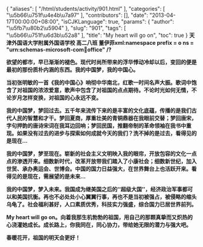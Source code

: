 {
    "aliases": [
        "/html/students/activity/901.html"
    ],
    "categories": [
        "\u5b66\u751f\u4e4b\u7a97"
    ],
    "contributors": [],
    "date": "2013-04-17T00:00:00+08:00",
    "isCJKLanguage": true,
    "params": {
        "author": "\u5fb7\u80b2\u5904"
    },
    "slug": "901",
    "tags": [
        "\u5b66\u751f\u6d3b\u52a8"
    ],
    "title": "My heart will go on",
    "toc": true
}
**天津外国语大学附属外国语学校 高二八班 董伊菲xml:namespace prefix = o ns = "urn:schemas-microsoft-com:office:office" /?**

**欲望的都市，早已渐渐的褪色。现代时尚所带来的浮华悸动冷却以后，变回的便是最初的那份质朴内涵的东西。我的中国梦，我的中国心。**

**当初张明敏的一首《我的中国心》响彻中华南北，红歌一时间名声大振。歌词中饱含了对祖国的浓浓爱意，歌声中包含了对祖国的点点期待。不论时光如何无情，不论岁月怎样变换，对祖国的心永远不变。**

**我的中国梦，梦回过去。五千年来流传下来的是丰富的文化底蕴，传播的是我们古代人民的智慧和才干。梦回夏商，厚重壮美的青铜鼎器在我眼前交替；梦回唐宋，字句押韵的唐诗宋词在我耳边回响；梦回民国，推翻帝制的革命领袖在我书中重现。如果没有过去的进步与探索如何成就今天的我们？洗不掉的是过去，看得见的是现在…**

**我的中国梦，梦至现在。崭新的社会主义文明映入我的眼帘，开放包容的文化一点点的渗透开来。细数新时代，改革开放带我们踏入了小康社会；细数新世纪，加入世贸、承办奥运会、世博会。中国的国力日益强大，在世界舞台上也活跃开来。看得见的是现在，需展望的是未来…**

**我的中国梦，梦入未来。我国成为继美国之后的‘‘超级大国’’，经济政治军事都可以和美国抗衡。再也不必处处小心翼翼行事，再也不是当初被强占，被侵略的缩头乌龟了。社会福利甚好，人口素质优秀，科技实力强盛，综合国力已居世界前列。**

**My heart will go on。向着我那生机勃勃的祖国，用自己的那颗真挚而又炽热的心浇灌她成长。成长路上，你我同在，同心协力，带给她无限的潜力与强大吧。**

**春暖花开，祖国的明天会更好！**

